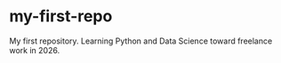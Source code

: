 # my-first-repo
My first repository. Learning Python and Data Science toward freelance work in 2026.
